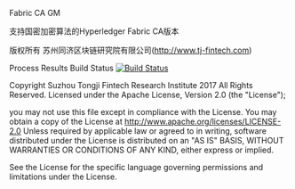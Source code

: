 Fabric CA GM


支持国密加密算法的Hyperledger Fabric CA版本

版权所有 苏州同济区块链研究院有限公司(http://www.tj-fintech.com)


Process Results Build Status [![Build Status](https://travis-ci.org/tjfoc/fabric-ca-gm.svg?branch=master)](https://travis-ci.org/tjfoc/fabric-ca-gm)


Copyright Suzhou Tongji Fintech Research Institute 2017 All Rights Reserved. Licensed under the Apache License, Version 2.0 (the "License");

you may not use this file except in compliance with the License. You may obtain a copy of the License at http://www.apache.org/licenses/LICENSE-2.0 Unless required by applicable law or agreed to in writing, software distributed under the License is distributed on an "AS IS" BASIS, WITHOUT WARRANTIES OR CONDITIONS OF ANY KIND, either express or implied.

See the License for the specific language governing permissions and limitations under the License.
